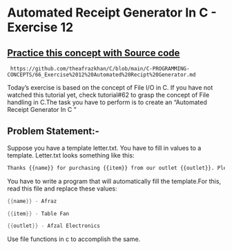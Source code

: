 # Automated Receipt Generator In C - Exercise 12

## [Practice this concept with Source code ](https://github.com/theafrazkhan/C/blob/main/C-PROGRAMMING-CONCEPTS/66_Exercise%2012%20Automated%20Recipt%20Generator.md)

```
 https://github.com/theafrazkhan/C/blob/main/C-PROGRAMMING-CONCEPTS/66_Exercise%2012%20Automated%20Recipt%20Generator.md
```


Today’s exercise is based on the concept of File I/O in C. If you have not watched this tutorial yet, check tutorial#62 to grasp the concept of File handling in C.The task you have to perform is to create an “Automated Receipt Generator In C ”

## Problem Statement:-
Suppose you have a template letter.txt. You have to fill in values to a template. Letter.txt looks something like this:
``` txt
Thanks {{name}} for purchasing {{item}} from our outlet {{outlet}}. Please visit our outlet {{outlet}} for any kind of problems. We plan to serve you again soon.
```

You have to write a program that will automatically fill the template.For this, read this file and replace these values:

``` c
{{name}} - Afraz 

{{item}} - Table Fan 

{{outlet}} - Afzal Electronics

```

Use file functions in c to accomplish the same.